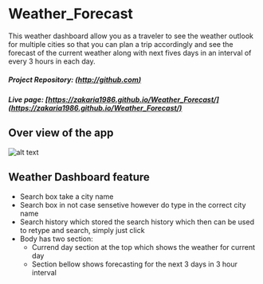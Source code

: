 # Weather_Forecast

This weather dashboard allow you as a traveler to see the weather outlook for multiple cities so that you can plan a trip accordingly and see the forecast of the current weather along with next fives days in an interval of every 3 hours in each day. 

##### Project Repository:  [(http://github.com)](https://github.com/Zakaria1986/Weather_Forecast) 

##### Live page:  [https://zakaria1986.github.io/Weather_Forecast/](https://zakaria1986.github.io/Weather_Forecast/) 

## Over view of the app



![alt text](/assets/img/Weather_Dashboard.gif)



## Weather Dashboard feature

 - Search box take a city name 
 - Search box in not case sensetive however do type in the correct city name
 - Search history which stored the search history which then can be used to retype and search, simply just click
 - Body has two section:
    - Currend day section at the top which shows the weather for current day 
    - Section bellow shows forecasting for the next 3 days in 3 hour interval 
